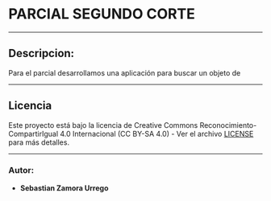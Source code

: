 # PARCIAL SEGUNDO CORTE

---
## Descripcion:
Para el parcial desarrollamos una aplicación para buscar un objeto de 

---
## Licencia
Este proyecto está bajo la licencia de Creative Commons Reconocimiento-CompartirIgual 4.0 Internacional (CC BY-SA 4.0) - Ver el archivo [LICENSE](LICENSE.md) para más detalles.

---
### Autor:
* __Sebastian Zamora Urrego__